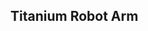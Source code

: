 <script defer src="./assets/block-infotable/infotable.js"></script>

Titanium Robot Arm
-------------------------
